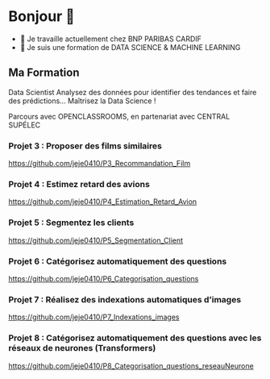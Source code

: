 # Bonjour 👋

- 🔭 Je travaille actuellement chez BNP PARIBAS CARDIF
- 🌱 Je suis une formation de DATA SCIENCE & MACHINE LEARNING

## Ma Formation
Data Scientist
Analysez des données pour identifier des tendances et faire des prédictions... Maîtrisez la Data Science !

Parcours avec OPENCLASSROOMS, en partenariat avec CENTRAL SUP&Eacute;LEC

### Projet 3 : Proposer des films similaires
https://github.com/jeje0410/P3_Recommandation_Film

### Projet 4 : Estimez retard des avions
https://github.com/jeje0410/P4_Estimation_Retard_Avion

### Projet 5 : Segmentez les clients
https://github.com/jeje0410/P5_Segmentation_Client

### Projet 6 : Catégorisez automatiquement des questions
https://github.com/jeje0410/P6_Categorisation_questions

### Projet 7 : Réalisez des indexations automatiques d’images
https://github.com/jeje0410/P7_Indexations_images

### Projet 8 : Catégorisez automatiquement des questions avec les réseaux de neurones (Transformers)
https://github.com/jeje0410/P8_Categorisation_questions_reseauNeurone
